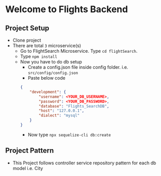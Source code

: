 # Welcome to Flights Backend

## Project Setup
- Clone project
- There are total `3` microservice(s)
    - Go to FlightSearch Microservice. Type `cd flightSearch`.
    - Type `npm install`
    - Now you have to do db setup
        - Create a config.json file inside config folder. i.e. `src/config/config.json`
        - Paste below code 
        ```json
        {
            "development": {
                "username": <YOUR_DB_USERNAME>,
                "password": <YOUR_DB_PASSWORD>,
                "database": "Flights_SearchDB",
                "host": "127.0.0.1",
                "dialect": "mysql"
            }
        }
        ```
        - Now type `npx sequelize-cli db:create` 

## Project Pattern

- This Project follows controller service repository pattern for each db model i.e. City